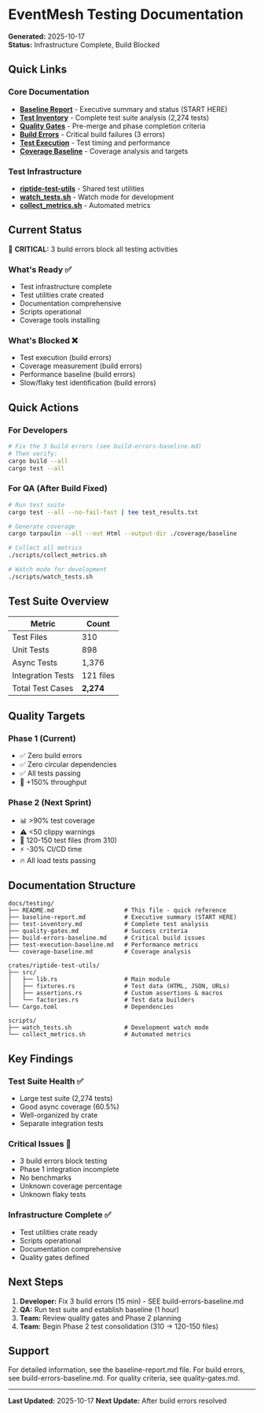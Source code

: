 # EventMesh Testing Documentation

**Generated:** 2025-10-17  
**Status:** Infrastructure Complete, Build Blocked

## Quick Links

### Core Documentation
- **[Baseline Report](baseline-report.md)** - Executive summary and status (START HERE)
- **[Test Inventory](test-inventory.md)** - Complete test suite analysis (2,274 tests)
- **[Quality Gates](quality-gates.md)** - Pre-merge and phase completion criteria
- **[Build Errors](build-errors-baseline.md)** - Critical build failures (3 errors)
- **[Test Execution](test-execution-baseline.md)** - Test timing and performance
- **[Coverage Baseline](coverage-baseline.md)** - Coverage analysis and targets

### Test Infrastructure
- **[riptide-test-utils](../../crates/riptide-test-utils/)** - Shared test utilities
- **[watch_tests.sh](../../scripts/watch_tests.sh)** - Watch mode for development
- **[collect_metrics.sh](../../scripts/collect_metrics.sh)** - Automated metrics

## Current Status

🚨 **CRITICAL:** 3 build errors block all testing activities

### What's Ready ✅
- Test infrastructure complete
- Test utilities crate created
- Documentation comprehensive
- Scripts operational
- Coverage tools installing

### What's Blocked ❌
- Test execution (build errors)
- Coverage measurement (build errors)
- Performance baseline (build errors)
- Slow/flaky test identification (build errors)

## Quick Actions

### For Developers
```bash
# Fix the 3 build errors (see build-errors-baseline.md)
# Then verify:
cargo build --all
cargo test --all
```

### For QA (After Build Fixed)
```bash
# Run test suite
cargo test --all --no-fail-fast | tee test_results.txt

# Generate coverage
cargo tarpaulin --all --out Html --output-dir ./coverage/baseline

# Collect all metrics
./scripts/collect_metrics.sh

# Watch mode for development
./scripts/watch_tests.sh
```

## Test Suite Overview

| Metric | Count |
|--------|-------|
| Test Files | 310 |
| Unit Tests | 898 |
| Async Tests | 1,376 |
| Integration Tests | 121 files |
| Total Test Cases | **2,274** |

## Quality Targets

### Phase 1 (Current)
- ✅ Zero build errors
- ✅ Zero circular dependencies
- ✅ All tests passing
- 🚀 +150% throughput

### Phase 2 (Next Sprint)
- 📊 >90% test coverage
- ⚠️ <50 clippy warnings
- 📁 120-150 test files (from 310)
- ⚡ -30% CI/CD time
- 🔥 All load tests passing

## Documentation Structure

```
docs/testing/
├── README.md                    # This file - quick reference
├── baseline-report.md           # Executive summary (START HERE)
├── test-inventory.md            # Complete test analysis
├── quality-gates.md             # Success criteria
├── build-errors-baseline.md     # Critical build issues
├── test-execution-baseline.md   # Performance metrics
└── coverage-baseline.md         # Coverage analysis

crates/riptide-test-utils/
├── src/
│   ├── lib.rs                   # Main module
│   ├── fixtures.rs              # Test data (HTML, JSON, URLs)
│   ├── assertions.rs            # Custom assertions & macros
│   └── factories.rs             # Test data builders
└── Cargo.toml                   # Dependencies

scripts/
├── watch_tests.sh               # Development watch mode
└── collect_metrics.sh           # Automated metrics
```

## Key Findings

### Test Suite Health ✅
- Large test suite (2,274 tests)
- Good async coverage (60.5%)
- Well-organized by crate
- Separate integration tests

### Critical Issues 🚨
- 3 build errors block testing
- Phase 1 integration incomplete
- No benchmarks
- Unknown coverage percentage
- Unknown flaky tests

### Infrastructure Complete ✅
- Test utilities crate ready
- Scripts operational
- Documentation comprehensive
- Quality gates defined

## Next Steps

1. **Developer:** Fix 3 build errors (15 min) - SEE build-errors-baseline.md
2. **QA:** Run test suite and establish baseline (1 hour)
3. **Team:** Review quality gates and Phase 2 planning
4. **Team:** Begin Phase 2 test consolidation (310 → 120-150 files)

## Support

For detailed information, see the baseline-report.md file.
For build errors, see build-errors-baseline.md.
For quality criteria, see quality-gates.md.

---

**Last Updated:** 2025-10-17
**Next Update:** After build errors resolved
